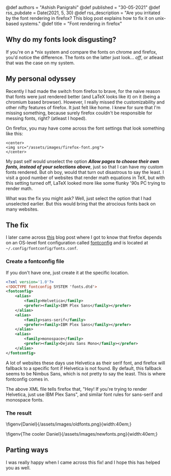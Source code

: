 @def authors = "Ashish Panigrahi"
@def published = "30-05-2021"
@def rss_pubdate = Date(2021, 5, 30)
@def rss_description = "Are you irritated by the font rendering in firefox? This blog post explains how to fix it on unix-based systems."
@def title = "Font rendering in firefox"

## Why do my fonts look disgusting?

If you're on a \*nix system and compare the fonts on chrome and firefox, you'd notice
the difference. The fonts on the latter just look... _off_, or atleast that was the
case on my system.

## My personal odyssey

Recently I had made the switch from firefox to brave, for the naive reason that fonts
were just rendered better (and LaTeX looks like it) on it (being a chromium based
browser). However, I really missed the customizability and other nifty features of
firefox. It just felt like home. I knew for sure that I'm missing something, because
surely firefox couldn't be responsible for messing fonts, right? (atleast I hoped).

On firefox, you may have come across the font settings that look something like this:

~~~
<center>
<img src="/assets/images/firefox-font.png">
</center>
~~~

My past self would unselect the option _**Allow pages to choose their own fonts,
instead of your selections above**_, just so that I can have my custom fonts
rendered. But oh boy, would that turn out disastrous to say the least. I visit a good
number of websites that render math equations in TeX, but with this setting turned
off, LaTeX looked more like some flunky '90s PC trying to render math.

What was the fix you might ask? Well, just select the option that I had unselected
earlier. But this would bring that the atrocious fonts back on many websites.

## The fix

I later came across
[this](https://nolanlawson.com/2020/05/02/customizing-fonts-in-firefox-on-linux/)
blog post where I got to know that firefox depends on an OS-level font configuration
called [fontconfig](https://wiki.archlinux.org/title/Font_configuration) and is
located at `~/.config/fontconfig/fonts.conf`.

### Create a fontconfig file

If you don't have one, just create it at the specific location.

```xml
<?xml version='1.0'?>
<!DOCTYPE fontconfig SYSTEM 'fonts.dtd'>
<fontconfig>
    <alias>
        <family>Helvetica</family>
        <prefer><family>IBM Plex Sans</family></prefer>
    </alias>
    <alias>
        <family>sans-serif</family>
        <prefer><family>IBM Plex Sans</family></prefer>
    </alias>
    <alias>
        <family>monospace</family>
        <prefer><family>DejaVu Sans Mono</family></prefer>
    </alias>
</fontconfig>
```

A lot of websites these days use Helvetica as their serif font, and firefox will
fallback to a specific font if Helvetica is not found. By default, this fallback
seems to be Nimbus Sans, which is not pretty to say the least. This is where
fontconfig comes in.

The above XML file tells firefox that, "Hey! If you're trying to render Helvetica,
just use IBM Plex Sans", and similar font rules for sans-serif and monospace fonts.

### The result

\figenv{Daniel}{/assets/images/oldfonts.png}{width:40em;}

\figenv{The cooler Daniel}{/assets/images/newfonts.png}{width:40em;}

## Parting ways

I was really happy when I came across this fix! and I hope this has helped you as
well.
